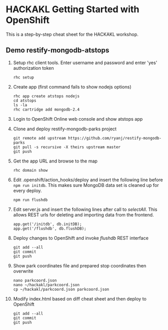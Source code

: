 HACKAKL Getting Started with OpenShift
====================

This is a step-by-step cheat sheet for the HACKAKL workshop.

Demo restify-mongodb-atstops
---------------------

1. Setup rhc client tools. Enter username and password and enter 'yes' authorization token

    ```
    rhc setup
    ```

2. Create app (first command fails to show nodejs options)

    ```
    rhc app create atstops nodejs  
    cd atstops  
    ls -la  
    rhc cartridge add mongodb-2.4
    ```   
    
3. Login to OpenShift Online web console and show atstops app

4. Clone and deploy restify-mongodb-parks project

    ```
    git remote add upstream https://github.com/ryanj/restify-mongodb-parks  
    git pull -s recursive -X theirs upstream master  
    git push  
    ```   
   
5. Get the app URL and browse to the map 

    ```
    rhc domain show
    ```

6. Edit .openshift/action_hooks/deploy and insert the following line before `npm run initdb`. This makes sure MongoDB data set is cleaned up for every deploy.

    ```
    npm run flushdb
    ```

7. Edit server.js and insert the following lines after call to _selectAll_. This allows REST urls for deleting and importing data from the frontend.

    ```
    app.get('/initdb', db.initDB);  
    app.get('/flushdb', db.flushDB);
    ```

8. Deploy changes to OpenShift and invoke _flushdb_ REST interface 

    ```
    git add --all  
    git commit  
    git push
    ```   
   
9. Show park coordinates file and prepared stop coordinates then overwrite

    ```
    nano parkcoord.json  
    nano ~/hackakl/parkcoord.json  
    cp ~/hackakl/parkcoord.json parkcoord.json
    ```
   
10. Modify index.html based on diff cheat sheet and then deploy to OpenShift

    ```
    git add --all  
    git commit  
    git push
    ```